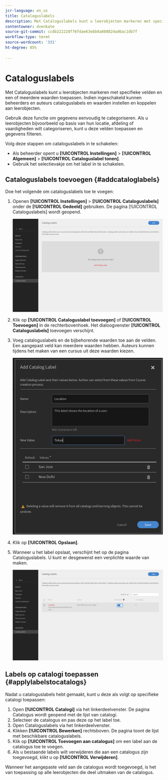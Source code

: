 ```yaml
---
jcr-language: en_us
title: Cataloguslabels
description: Met Cataloguslabels kunt u leerobjecten markeren met specifieke velden en een of meerdere waarden toepassen. Indien ingeschakeld kunnen beheerders en auteurs cataloguslabels en waarden instellen en koppelen aan leerobjecten.
contentowner: dvenkate
source-git-commit: ccdb222228f76fdae63ebb0a808824ad6ac1db7f
workflow-type: tm+mt
source-wordcount: '331'
ht-degree: 85%

---
```




# Cataloguslabels

Met Cataloguslabels kunt u leerobjecten markeren met specifieke velden en een of meerdere waarden toepassen. Indien ingeschakeld kunnen beheerders en auteurs cataloguslabels en waarden instellen en koppelen aan leerobjecten.

Gebruik deze functie om gegevens eenvoudig te categoriseren. Als u leerobjecten bijvoorbeeld op basis van hun locatie, afdeling of vaardigheden wilt categoriseren, kunt u deze velden toepassen en gegevens filteren.

Volg deze stappen om cataloguslabels in te schakelen:

* Als beheerder opent u **[!UICONTROL Instellingen]** > **[!UICONTROL Algemeen]** > **[!UICONTROL Cataloguslabel tonen]**.
* Gebruik het selectievakje om het label in te schakelen.

## Cataloguslabels toevoegen {#addcataloglabels}

Doe het volgende om cataloguslabels toe te voegen:

1. Openen  **[!UICONTROL Instellingen]** > **[!UICONTROL Cataloguslabels]** onder de **[!UICONTROL Gedeeld]** gebruiken. De pagina [!UICONTROL Cataloguslabels] wordt geopend.

   ![](assets/catalog-labels-page.png)

1. Klik op **[!UICONTROL Cataloguslabel toevoegen]** of **[!UICONTROL Toevoegen]** in de rechterbovenhoek. Het dialoogvenster **[!UICONTROL Cataloguslabels]** toevoegen verschijnt.
1. Voeg cataloguslabels en de bijbehorende waarden toe aan de velden. Een aangepast veld kan meerdere waarden hebben. Auteurs kunnen tijdens het maken van een cursus uit deze waarden kiezen.

   ![](assets/add-labels.png)

1. Klik op **[!UICONTROL Opslaan]**.
1. Wanneer u het label opslaat, verschijnt het op de pagina Cataloguslabels. U kunt er desgewenst een verplichte waarde van maken.

   ![](assets/catalog-label.png)

## Labels op catalogi toepassen {#applylabelstocatalogs}

Nadat u cataloguslabels hebt gemaakt, kunt u deze als volgt op specifieke catalogi toepassen:

1. Open **[!UICONTROL Catalogi]** via het linkerdeelvenster. De pagina Catalogus wordt geopend met de lijst van catalogi.
1. Selecteer de catalogus en pas deze op het label toe.
1. Open Cataloguslabels via het linkerdeelvenster.
1. Klikken **[!UICONTROL Bewerken]** rechtsboven. De pagina toont de lijst met beschikbare cataloguslabels.
1. Klik op **[!UICONTROL Toevoegen aan catalogus]** om een label aan de catalogus toe te voegen.
1. Als u bestaande labels wilt verwijderen die aan een catalogus zijn toegevoegd, klikt u op **[!UICONTROL Verwijderen]**.

Wanneer het aangepaste veld aan de catalogus wordt toegevoegd, is het van toepassing op alle leerobjecten die deel uitmaken van de catalogus.
